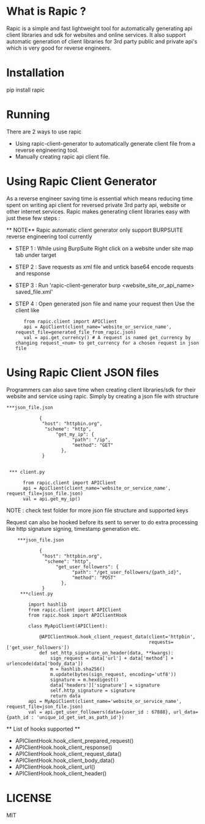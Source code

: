 
What is Rapic ?
===============
Rapic is a simple and fast lightweight tool for automatically generating api client libraries and sdk for websites and online services. It also support 
automatic generation of client libraries for 3rd party public and private api's which is very good for reverse engineers.

Installation
==============
pip install rapic

Running
========

  There are 2 ways to use rapic
 - Using rapic-client-generator to automatically generate client file from a reverse engineering tool.
 - Manually creating rapic api client file.


Using Rapic Client Generator
======================
As a reverse engineer saving time is essential which means reducing time spent on writing 
api client for reversed private 3rd party api, website or other internet services. Rapic makes generating
 client libraries easy with just these few steps :
 
** NOTE** 
Rapic automatic client generator only support BURPSUITE reverse engineering tool currently
 
 - STEP 1 : While using BurpSuite Right click on a website under site map tab under target
 - STEP 2 : Save requests as xml file and untick base64 encode requests and response
 - STEP 3 : Run 'rapic-client-generator burp <website_site_or_api_name> saved_file.xml'
 - STEP 4 : Open generated json file and name your request then Use the client like
 
          from rapic.client import APIClient
          api = ApiClient(client_name='website_or_service_name', request_file=generated_file_from_rapic.json)
          val = api.get_currency() # A request is named get_currency by changing request_<num> to get_currency for a chosen request in json file
    
 Using Rapic Client JSON files
======================    
  Programmers can also save time when creating client libraries/sdk for their website and service using rapic. Simply by
  creating a json file with structure
    
    ***json_file.json  
    
                {
                 "host": "httpbin.org",
                  "scheme": "http",
                      "get_my_ip": {
                            "path": "/ip",
                            "method": "GET"
                        },
                 }
                    
                    
     *** client.py
     
          from rapic.client import APIClient
          api = ApiClient(client_name='website_or_service_name', request_file=json_file.json)
          val = api.get_my_ip() 
  
  NOTE : check test folder for more json file structure and supported keys
  
  Request can also be hooked before its sent to server to do extra processing like http signature signing, timestamp generation etc.
  
  
   
        ***json_file.json 
        
                {
                 "host": "httpbin.org",
                  "scheme": "http",
                      "get_user_followers": {
                            "path": "/get_user_followers/{path_id}",
                            "method": "POST"
                        },
                 }
         ***client.py
         
            import hashlib
            from rapic.client import APIClient
            from rapic.hook import APIClientHook
            
            class MyApiClient(APIClient):

                @APIClientHook.hook_client_request_data(client='httpbin',
                                                        requests=['get_user_followers'])
                def set_http_signature_on_header(data, **kwargs):
                    sign_request = data['url'] + data['method'] + urlencode(data['body_data'])
                    m = hashlib.sha256()
                    m.update(bytes(sign_request, encoding='utf8'))
                    signature = m.hexdigest()
                    data['headers']['signature'] = signature
                    self.http_signature = signature
                    return data
            api = MyApiClient(client_name='website_or_service_name', request_file=json_file.json)
            val = api.get_user_followers(data={user_id : 67888}, url_data={path_id : 'unique_id_get_set_as_path_id'})
     
     
     
**  List of hooks supported **
  
- APIClientHook.hook_client_prepared_request()
- APIClientHook.hook_client_response()
- APIClientHook.hook_client_request_data()
- APIClientHook.hook_client_body_data()
- APIClientHook.hook_client_url()
- APIClientHook.hook_client_header()
                 
                    
  
    
**LICENSE**
=========
MIT
                    
     
     
                    
                    
                  
                  
    